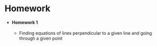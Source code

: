 # Homework

- #### Homework 1
  - Finding equations of lines perpendicular to a given line and going through a given point
